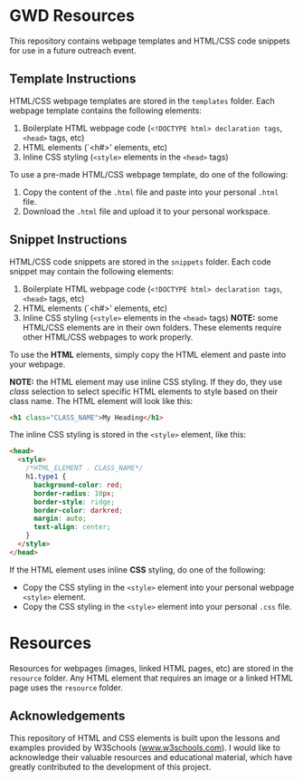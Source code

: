 # GWD Resources

This repository contains webpage templates and HTML/CSS code snippets for use in a future outreach event.

## Template Instructions

HTML/CSS webpage templates are stored in the `templates` folder. Each webpage template contains the following elements:

1. Boilerplate HTML webpage code (`<!DOCTYPE html> declaration tags`, `<head>` tags, etc)
2. HTML elements (`<h#>' elements, etc)
3. Inline CSS styling (`<style>` elements in the `<head>` tags)

To use a pre-made HTML/CSS webpage template, do one of the following:
1. Copy the content of the `.html` file and paste into your personal `.html` file.
2. Download the `.html` file and upload it to your personal workspace.

## Snippet Instructions

HTML/CSS code snippets are stored in the `snippets` folder. Each code snippet may contain the following elements:

1. Boilerplate HTML webpage code (`<!DOCTYPE html> declaration tags`, `<head>` tags, etc)
2. HTML elements (`<h#>' elements, etc)
3. Inline CSS styling (`<style>` elements in the `<head>` tags)
**NOTE:** some HTML/CSS elements are in their own folders. These elements require other HTML/CSS webpages to work properly.  


To use the **HTML** elements, simply copy the HTML element and paste into your webpage.

**NOTE:** the HTML element may use inline CSS styling. If they do, they use _class_ selection to select specific HTML elements to style based on their class name. The HTML element will look like this:

```html
<h1 class="CLASS_NAME">My Heading</h1>
```

The inline CSS styling is stored in the `<style>` element, like this:

```html
<head>
  <style>
    /*HTML_ELEMENT . CLASS_NAME*/
    h1.type1 {
      background-color: red;
      border-radius: 10px;
      border-style: ridge;
      border-color: darkred;
      margin: auto;
      text-align: center;
    }
  </style>
</head>
```

If the HTML element uses inline **CSS** styling, do one of the following:

- Copy the CSS styling in the `<style>` element into your personal webpage `<style>` element.
- Copy the CSS styling in the `<style>` element into your personal `.css` file.

# Resources

Resources for webpages (images, linked HTML pages, etc) are stored in the `resource` folder. Any HTML element that requires an image or a linked HTML page uses the `resource` folder. 

## Acknowledgements

This repository of HTML and CSS elements is built upon the lessons and examples provided by W3Schools (www.w3schools.com). I would like to acknowledge their valuable resources and educational material, which have greatly contributed to the development of this project.
